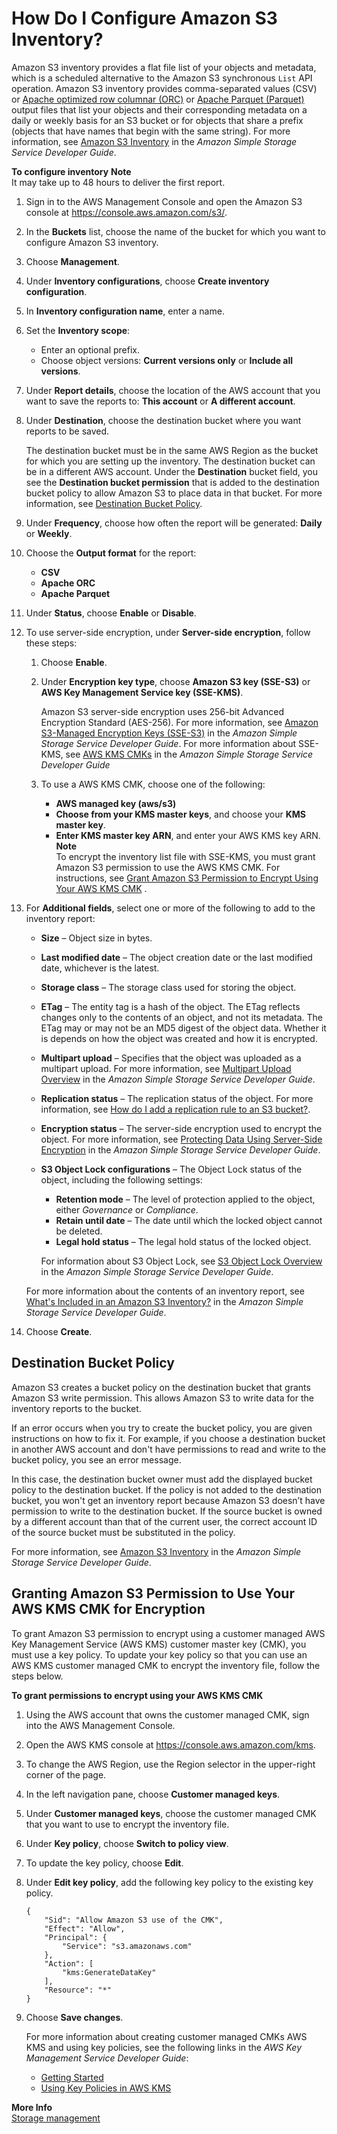# How Do I Configure Amazon S3 Inventory?<a name="configure-inventory"></a>

Amazon S3 inventory provides a flat file list of your objects and metadata, which is a scheduled alternative to the Amazon S3 synchronous `List` API operation\. Amazon S3 inventory provides comma\-separated values \(CSV\) or [Apache optimized row columnar \(ORC\)](https://orc.apache.org/) or [Apache Parquet \(Parquet\)](https://parquet.apache.org/) output files that list your objects and their corresponding metadata on a daily or weekly basis for an S3 bucket or for objects that share a prefix \(objects that have names that begin with the same string\)\. For more information, see [Amazon S3 Inventory](https://docs.aws.amazon.com/AmazonS3/latest/dev/storage-inventory.html) in the *Amazon Simple Storage Service Developer Guide*\.

**To configure inventory**
**Note**  
It may take up to 48 hours to deliver the first report\.

1. Sign in to the AWS Management Console and open the Amazon S3 console at [https://console\.aws\.amazon\.com/s3/](https://console.aws.amazon.com/s3/)\.

1. In the **Buckets** list, choose the name of the bucket for which you want to configure Amazon S3 inventory\.

1. Choose **Management**\. 

1. Under **Inventory configurations**, choose **Create inventory configuration**\.

1. In **Inventory configuration name**, enter a name\.

1. Set the **Inventory scope**:
   + Enter an optional prefix\.
   + Choose object versions: **Current versions only** or **Include all versions**\.

1. Under **Report details**, choose the location of the AWS account that you want to save the reports to: **This account** or **A different account**\.

1. Under **Destination**, choose the destination bucket where you want reports to be saved\.

   The destination bucket must be in the same AWS Region as the bucket for which you are setting up the inventory\. The destination bucket can be in a different AWS account\. Under the **Destination** bucket field, you see the **Destination bucket permission** that is added to the destination bucket policy to allow Amazon S3 to place data in that bucket\. For more information, see [Destination Bucket Policy](#configure-inventory-destination-bucket-policy)\.

1. Under **Frequency**, choose how often the report will be generated: **Daily** or **Weekly**\.

1. Choose the **Output format** for the report:
   + **CSV**
   + **Apache ORC**
   + **Apache Parquet**

1. Under **Status**, choose **Enable** or **Disable**\.

1. To use server\-side encryption, under **Server\-side encryption**, follow these steps:

   1. Choose **Enable**\.

   1. Under **Encryption key type**, choose **Amazon S3 key \(SSE\-S3\)** or **AWS Key Management Service key \(SSE\-KMS\)**\.

      Amazon S3 server\-side encryption uses 256\-bit Advanced Encryption Standard \(AES\-256\)\. For more information, see [Amazon S3\-Managed Encryption Keys \(SSE\-S3\)](https://docs.aws.amazon.com/AmazonS3/latest/dev/UsingServerSideEncryption.html) in the *Amazon Simple Storage Service Developer Guide*\. For more information about SSE\-KMS, see [AWS KMS CMKs](https://docs.aws.amazon.com/AmazonS3/latest/dev/UsingKMSEncryption.html) in the *Amazon Simple Storage Service Developer Guide*

   1. To use a AWS KMS CMK, choose one of the following:
      + **AWS managed key \(aws/s3\)**
      + **Choose from your KMS master keys**, and choose your **KMS master key**\.
      + **Enter KMS master key ARN**, and enter your AWS KMS key ARN\.
**Note**  
To encrypt the inventory list file with SSE\-KMS, you must grant Amazon S3 permission to use the AWS KMS CMK\. For instructions, see [Grant Amazon S3 Permission to Encrypt Using Your AWS KMS CMK](#configure-inventory-kms-key-policy) \.

1. For **Additional fields**, select one or more of the following to add to the inventory report:
   + **Size** – Object size in bytes\.
   + **Last modified date** – The object creation date or the last modified date, whichever is the latest\.
   + **Storage class** – The storage class used for storing the object\. 
   + **ETag** – The entity tag is a hash of the object\. The ETag reflects changes only to the contents of an object, and not its metadata\. The ETag may or may not be an MD5 digest of the object data\. Whether it is depends on how the object was created and how it is encrypted\.
   +  **Multipart upload** – Specifies that the object was uploaded as a multipart upload\. For more information, see [Multipart Upload Overview](https://docs.aws.amazon.com/AmazonS3/latest/dev/mpuoverview.html) in the *Amazon Simple Storage Service Developer Guide*\.
   + **Replication status** – The replication status of the object\. For more information, see [How do I add a replication rule to an S3 bucket?](enable-replication.md)\.
   + **Encryption status** – The server\-side encryption used to encrypt the object\. For more information, see [Protecting Data Using Server\-Side Encryption](https://docs.aws.amazon.com/AmazonS3/latest/dev/serv-side-encryption.html) in the *Amazon Simple Storage Service Developer Guide*\.
   + **S3 Object Lock configurations** – The Object Lock status of the object, including the following settings: 
     + **Retention mode** – The level of protection applied to the object, either *Governance* or *Compliance*\.
     + **Retain until date** – The date until which the locked object cannot be deleted\.
     + **Legal hold status** – The legal hold status of the locked object\. 

     For information about S3 Object Lock, see [S3 Object Lock Overview](https://docs.aws.amazon.com/AmazonS3/latest/dev/object-lock-overview.html) in the *Amazon Simple Storage Service Developer Guide*\.

   For more information about the contents of an inventory report, see [ What's Included in an Amazon S3 Inventory?](https://docs.aws.amazon.com/AmazonS3/latest/dev/storage-inventory.html#storage-inventory-contents) in the *Amazon Simple Storage Service Developer Guide*\.

1. Choose **Create**\.

## Destination Bucket Policy<a name="configure-inventory-destination-bucket-policy"></a>

Amazon S3 creates a bucket policy on the destination bucket that grants Amazon S3 write permission\. This allows Amazon S3 to write data for the inventory reports to the bucket\. 

If an error occurs when you try to create the bucket policy, you are given instructions on how to fix it\. For example, if you choose a destination bucket in another AWS account and don't have permissions to read and write to the bucket policy, you see an error message\.

In this case, the destination bucket owner must add the displayed bucket policy to the destination bucket\. If the policy is not added to the destination bucket, you won't get an inventory report because Amazon S3 doesn’t have permission to write to the destination bucket\. If the source bucket is owned by a different account than that of the current user, the correct account ID of the source bucket must be substituted in the policy\.

For more information, see [Amazon S3 Inventory](https://docs.aws.amazon.com/AmazonS3/latest/dev/storage-inventory.html) in the *Amazon Simple Storage Service Developer Guide*\.

## Granting Amazon S3 Permission to Use Your AWS KMS CMK for Encryption<a name="configure-inventory-kms-key-policy"></a>

To grant Amazon S3 permission to encrypt using a customer managed AWS Key Management Service \(AWS KMS\) customer master key \(CMK\), you must use a key policy\. To update your key policy so that you can use an AWS KMS customer managed CMK to encrypt the inventory file, follow the steps below\.

**To grant permissions to encrypt using your AWS KMS CMK**

1. Using the AWS account that owns the customer managed CMK, sign into the AWS Management Console\.

1. Open the AWS KMS console at [https://console\.aws\.amazon\.com/kms](https://console.aws.amazon.com/kms)\.

1. To change the AWS Region, use the Region selector in the upper\-right corner of the page\.

1. In the left navigation pane, choose **Customer managed keys**\.

1. Under **Customer managed keys**, choose the customer managed CMK that you want to use to encrypt the inventory file\.

1. Under **Key policy**, choose **Switch to policy view**\.

1. To update the key policy, choose **Edit**\.

1. Under **Edit key policy**, add the following key policy to the existing key policy\.

   ```
   {
       "Sid": "Allow Amazon S3 use of the CMK",
       "Effect": "Allow",
       "Principal": {
           "Service": "s3.amazonaws.com"
       },
       "Action": [
           "kms:GenerateDataKey"
       ],
       "Resource": "*"
   }
   ```

1. Choose **Save changes**\.

   For more information about creating customer managed CMKs AWS KMS and using key policies, see the following links in the *AWS Key Management Service Developer Guide*:
   + [Getting Started](https://docs.aws.amazon.com/kms/latest/developerguide/getting-started.html)
   + [Using Key Policies in AWS KMS](https://docs.aws.amazon.com/kms/latest/developerguide/key-policies.html)

**More Info**  
 [Storage management](storage-management.md)